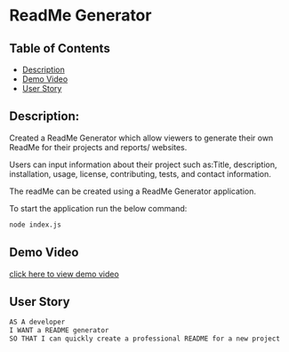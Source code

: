 # ReadMe Generator

## Table of Contents

- [Description](#description)
- [Demo Video](#demo-video)
- [User Story](#user-story)

## Description:

Created a ReadMe Generator which allow viewers to generate their own ReadMe for their projects and reports/ websites.

Users can input information about their project such as:Title, description, installation, usage, license, contributing, tests, and contact information.

The readMe can be created using a ReadMe Generator application.

To start the application run the below command:

```bash
node index.js
```

## Demo Video

[click here to view demo video](https://drive.google.com/file/d/1ST4XlbQTGQvzPIhdalzWn58kEdSdDC7O/view?usp=sharing)

## User Story

```md
AS A developer
I WANT a README generator
SO THAT I can quickly create a professional README for a new project
```
